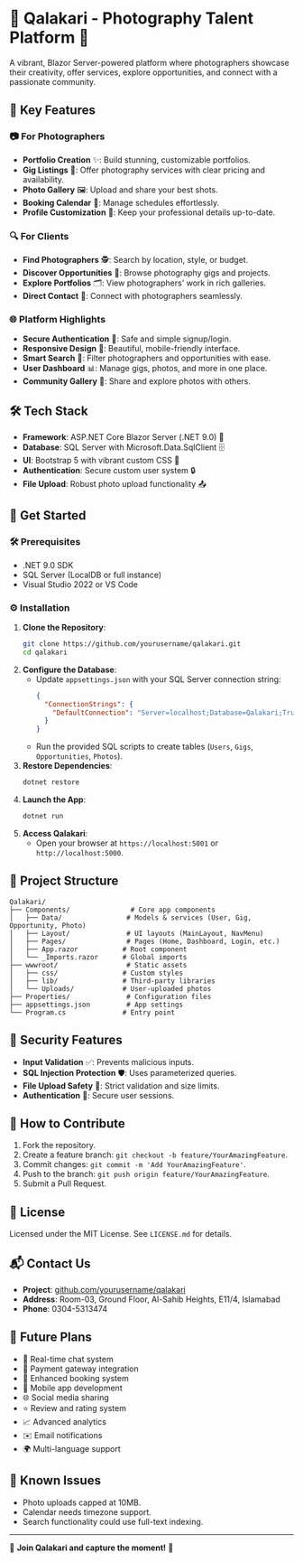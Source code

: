 
# 📸 Qalakari - Photography Talent Platform 🌟

A vibrant, Blazor Server-powered platform where photographers showcase their creativity, offer services, explore opportunities, and connect with a passionate community.

## 🎨 Key Features

### 📷 For Photographers
- **Portfolio Creation** ✨: Build stunning, customizable portfolios.
- **Gig Listings** 💼: Offer photography services with clear pricing and availability.
- **Photo Gallery** 🖼️: Upload and share your best shots.
- **Booking Calendar** 📅: Manage schedules effortlessly.
- **Profile Customization** 👤: Keep your professional details up-to-date.

### 🔍 For Clients
- **Find Photographers** 🕵️: Search by location, style, or budget.
- **Discover Opportunities** 📢: Browse photography gigs and projects.
- **Explore Portfolios** 🗂️: View photographers' work in rich galleries.
- **Direct Contact** 📩: Connect with photographers seamlessly.

### 🌐 Platform Highlights
- **Secure Authentication** 🔐: Safe and simple signup/login.
- **Responsive Design** 📱: Beautiful, mobile-friendly interface.
- **Smart Search** 🔎: Filter photographers and opportunities with ease.
- **User Dashboard** 📊: Manage gigs, photos, and more in one place.
- **Community Gallery** 🤝: Share and explore photos with others.

## 🛠️ Tech Stack
- **Framework**: ASP.NET Core Blazor Server (.NET 9.0) 🚀
- **Database**: SQL Server with Microsoft.Data.SqlClient 🗄️
- **UI**: Bootstrap 5 with vibrant custom CSS 🎨
- **Authentication**: Secure custom user system 🔒
- **File Upload**: Robust photo upload functionality 📤

## 🚀 Get Started

### 🛠️ Prerequisites
- .NET 9.0 SDK
- SQL Server (LocalDB or full instance)
- Visual Studio 2022 or VS Code

### ⚙️ Installation
1. **Clone the Repository**:
   ```bash
   git clone https://github.com/yourusername/qalakari.git
   cd qalakari
   ```
2. **Configure the Database**:
   - Update `appsettings.json` with your SQL Server connection string:
     ```json
     {
       "ConnectionStrings": {
         "DefaultConnection": "Server=localhost;Database=Qalakari;Trusted_Connection=True;"
       }
     }
     ```
   - Run the provided SQL scripts to create tables (`Users`, `Gigs`, `Opportunities`, `Photos`).
3. **Restore Dependencies**:
   ```bash
   dotnet restore
   ```
4. **Launch the App**:
   ```bash
   dotnet run
   ```
5. **Access Qalakari**:
   - Open your browser at `https://localhost:5001` or `http://localhost:5000`.

## 📂 Project Structure
```
Qalakari/
├── Components/               # Core app components
│   ├── Data/                # Models & services (User, Gig, Opportunity, Photo)
│   ├── Layout/              # UI layouts (MainLayout, NavMenu)
│   ├── Pages/               # Pages (Home, Dashboard, Login, etc.)
│   ├── App.razor           # Root component
│   └── _Imports.razor      # Global imports
├── wwwroot/                 # Static assets
│   ├── css/                # Custom styles
│   ├── lib/                # Third-party libraries
│   └── Uploads/            # User-uploaded photos
├── Properties/              # Configuration files
├── appsettings.json         # App settings
└── Program.cs              # Entry point
```

## 🔐 Security Features
- **Input Validation** ✅: Prevents malicious inputs.
- **SQL Injection Protection** 🛡️: Uses parameterized queries.
- **File Upload Safety** 📂: Strict validation and size limits.
- **Authentication** 🔑: Secure user sessions.

## 🤝 How to Contribute
1. Fork the repository.
2. Create a feature branch: `git checkout -b feature/YourAmazingFeature`.
3. Commit changes: `git commit -m 'Add YourAmazingFeature'`.
4. Push to the branch: `git push origin feature/YourAmazingFeature`.
5. Submit a Pull Request.

## 📜 License
Licensed under the MIT License. See `LICENSE.md` for details.

## 📬 Contact Us
- **Project**: [github.com/yourusername/qalakari](https://github.com/yourusername/qalakari)
- **Address**: Room-03, Ground Floor, Al-Sahib Heights, E11/4, Islamabad
- **Phone**: 0304-5313474

## 🌈 Future Plans
- 💬 Real-time chat system
- 💸 Payment gateway integration
- 📅 Enhanced booking system
- 📱 Mobile app development
- 🌐 Social media sharing
- ⭐ Review and rating system
- 📈 Advanced analytics
- ✉️ Email notifications
- 🌍 Multi-language support

## 🐞 Known Issues
- Photo uploads capped at 10MB.
- Calendar needs timezone support.
- Search functionality could use full-text indexing.

---

🌟 **Join Qalakari and capture the moment!** 📸
```
